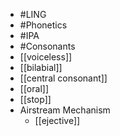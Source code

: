 - #LING
- #Phonetics
- #IPA
- #Consonants
- [[voiceless]]
- [[bilabial]]
- [[central consonant]]
- [[oral]]
- [[stop]]
- Airstream Mechanism
	- [[ejective]]